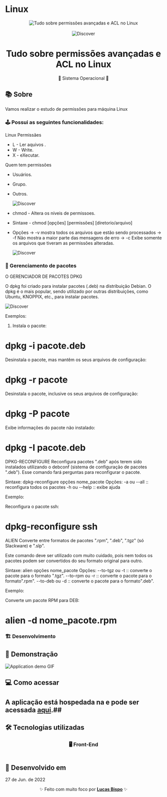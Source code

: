 # Linux

<div align="center">
    <img alt="Tudo sobre permissões avançadas e ACL no Linux" src="">
  </div>
  
  <br>
  
  <div align="center">
    <img alt="Discover" src="">
    <div>
      <h1>Tudo sobre permissões avançadas e ACL no Linux</h1>
      <span>🚀 Sistema Operacional 🚀</span>
    </div>
  </div>
  
  ## 📚 Sobre
  
  Vamos realizar o estudo de permissões para máquina Linux 
  
  ### 🕹️ Possui as seguintes funcionalidades:
  
  Linux Permissães 
  
  - L - Ler aquivos .
  - W - Write.
  - X - eXecutar.

  Quem tem permissões

  - Usuários.
  - Grupo.
  - Outros.

    
    <img alt="Discover" src="https://user-images.githubusercontent.com/60610011/177796932-7c609928-4b63-4659-a877-ebb1282bc1cd.png">

  - chmod - Altera os níveis de permissoes.
  - Sintaxe - chmod [opções] [permissões] [diretorio/arquivo]
  - Opções -> -v mostra todos os arquivos que estão sendo processados
           -> -f Não mostra a maior parte das mensagens de erro
           -> -c Exibe somente os arquivos que tiveram as permissões alteradas. 


    <img alt="Discover" src="https://user-images.githubusercontent.com/60610011/178329803-4eded389-e914-4b2a-af08-f99f66941bca.jpeg">
  
  ### 📝 Gerenciamento de pacotes
  
  O GERENCIADOR DE PACOTES DPKG

  O dpkg foi criado para instalar pacotes (.deb) na distribuição Debian. O dpkg é o mais popular, sendo utilizado por outras distribuições, como Ubuntu, KNOPPIX, etc., para instalar pacotes.



  
  <img alt="Discover" src="https://user-images.githubusercontent.com/60610011/178741056-e03809b1-a037-4ca9-bc67-a29e60a30352.png">
  


  Exemplos:

  1. Instala o pacote:

  # dpkg -i pacote.deb

  Desinstala o pacote, mas mantêm os seus arquivos de configuração:

  # dpkg -r pacote

  Desinstala o pacote, inclusive os seus arquivos de configuração:

  # dpkg -P pacote

  Exibe informações do pacote não instalado:

  # dpkg -I pacote.deb

  DPKG-RECONFIGURE
  Reconfigura pacotes ".deb" após terem sido instalados utilizando o debconf (sistema de configuração de pacotes ".deb"). Esse comando fará perguntas para reconfigurar o pacote.

  Sintaxe: dpkg-reconfigure opções nome_pacote
  Opções:
  -a ou --all :: reconfigura todos os pacotes
  -h ou --help :: exibe ajuda

  Exemplo:

  Reconfigura o pacote ssh:

  # dpkg-reconfigure ssh

  ALIEN
  Converte entre formatos de pacotes ".rpm", ".deb", ".tgz" (só Slackware) e ".slp".

  Este comando deve ser utilizado com muito cuidado, pois nem todos os pacotes podem ser convertidos do seu formato original para outro.

  Sintaxe: alien opções nome_pacote
  Opções:
  --to-tgz ou -t :: converte o pacote para o formato ".tgz".
  --to-rpm ou -r :: converte o pacote para o formato".rpm".
  --to-deb ou -d :: converte o pacote para o formato".deb".

  Exemplo:

  Converte um pacote RPM para DEB:

  # alien -d nome_pacote.rpm

  ### 🏗️ Desenvolvimento
  
  
  
  ## 🔎 Demonstração
  
  <img alt="Application demo GIF" src=".github/Coffe.gif">
  
  ## 💻 Como acessar
  
 ## A aplicação está hospedada na  e pode ser acessada [aqui](https://rocket-coffee-gray.vercel.app).##
  
  ## 🛠️ Tecnologias utilizadas
  
  <h3 align="center">🖥️ Front-End</h3>
  
  <table align="center">
    <tbody>  
    </tbody>
  </table>
  
  
  
  
  ## 🚀 Desenvolvido em
  
  27 de Jun. de 2022
  
  <p align="center">✨ Feito com muito foco por <a href="https://github.com/Lucas-Bispo"><strong>Lucas Bispo</strong></a> ✨</p>
